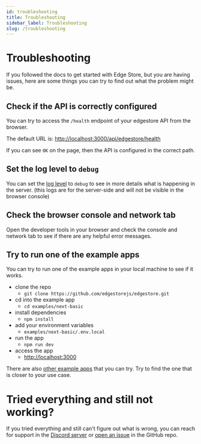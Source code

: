 ```yaml
---
id: troubleshooting
title: Troubleshooting
sidebar_label: Troubleshooting
slug: /troubleshooting
---
```


# Troubleshooting

If you followed the docs to get started with Edge Store, but you are having issues, here are some things you can try to find out what the problem might be.

## Check if the API is correctly configured

You can try to access the `/health` endpoint of your edgestore API from the browser.

The default URL is: [http://localhost:3000/api/edgestore/health](http://localhost:3000/api/edgestore/health)

If you can see `OK` on the page, then the API is configured in the correct path.

## Set the log level to `debug`

You can set the [log level](./logging.md) to `debug` to see in more details what is happening in the server. (this logs are for the server-side and will not be visible in the browser console)

## Check the browser console and network tab

Open the developer tools in your browser and check the console and network tab to see if there are any helpful error messages.

## Try to run one of the example apps

You can try to run one of the example apps in your local machine to see if it works.

- clone the repo
  - `git clone https://github.com/edgestorejs/edgestore.git`
- cd into the example app
  - `cd examples/next-basic`
- install dependencies
  - `npm install`
- add your environment variables
  - `examples/next-basic/.env.local`
- run the app
  - `npm run dev`
- access the app
  - [http://localhost:3000](http://localhost:3000)

There are also [other example apps](https://github.com/edgestorejs/edgestore/tree/main/examples) that you can try. Try to find the one that is closer to your use case.

# Tried everything and still not working?

If you tried everything and still can't figure out what is wrong, you can reach for support in the [Discord server](https://discord.gg/HvrnhRTfgQ) or [open an issue](https://github.com/edgestorejs/edgestore/issues) in the GitHub repo.